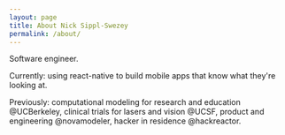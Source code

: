 ```yaml
---
layout: page
title: About Nick Sippl-Swezey
permalink: /about/
---
```


Software engineer.

Currently: using react-native to build mobile apps that know what they're looking at.

Previously: computational modeling for research and education @UCBerkeley, clinical trials for lasers and vision @UCSF, product and engineering @novamodeler, hacker in residence @hackreactor.
